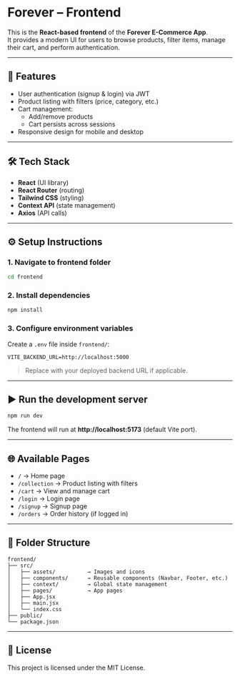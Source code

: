 # Forever – Frontend

This is the **React-based frontend** of the **Forever E-Commerce App**.  
It provides a modern UI for users to browse products, filter items, manage their cart, and perform authentication.

---

## 🚀 Features
- User authentication (signup & login) via JWT
- Product listing with filters (price, category, etc.)
- Cart management:
  - Add/remove products
  - Cart persists across sessions
- Responsive design for mobile and desktop

---

## 🛠️ Tech Stack
- **React** (UI library)
- **React Router** (routing)
- **Tailwind CSS** (styling)
- **Context API** (state management)
- **Axios** (API calls)

---

## ⚙️ Setup Instructions

### 1. Navigate to frontend folder
```bash
cd frontend
```

### 2. Install dependencies
```bash
npm install
```

### 3. Configure environment variables
Create a `.env` file inside `frontend/`:

```env
VITE_BACKEND_URL=http://localhost:5000
```

> Replace with your deployed backend URL if applicable.

---

## ▶️ Run the development server
```bash
npm run dev
```

The frontend will run at **http://localhost:5173** (default Vite port).

---

## 🌐 Available Pages
- `/` → Home page
- `/collection` → Product listing with filters
- `/cart` → View and manage cart
- `/login` → Login page
- `/signup` → Signup page
- `/orders` → Order history (if logged in)

---

## 📂 Folder Structure
```text
frontend/
├── src/
│   ├── assets/          → Images and icons
│   ├── components/      → Reusable components (Navbar, Footer, etc.)
│   ├── context/         → Global state management
│   ├── pages/           → App pages
│   ├── App.jsx
│   ├── main.jsx
│   └── index.css
├── public/
└── package.json
```

---

## 📜 License
This project is licensed under the MIT License.
